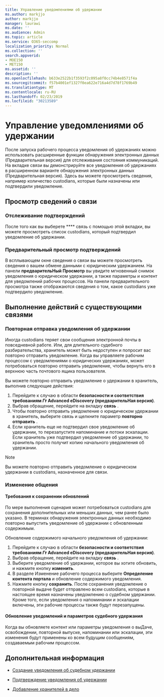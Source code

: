 ```yaml
---
title: Управление уведомлениями об удержании
ms.author: markjjo
author: markjjo
manager: laurawi
ms.date: ''
ms.audience: Admin
ms.topic: article
ms.service: O365-seccomp
localization_priority: Normal
ms.collection: ''
search.appverid:
- MOE150
- MET150
ms.assetid: ''
description: ''
ms.openlocfilehash: b633e2522b1f3593f2c095a8f0cc74b4e8571f4a
ms.sourcegitcommit: f57b4001ef1327f0ea622e716a4d7d78f1769b49
ms.translationtype: MT
ms.contentlocale: ru-RU
ms.lasthandoff: 02/23/2019
ms.locfileid: "30213589"
---
```

# <a name="manage-hold-notifications"></a>Управление уведомлениями об удержании

После запуска рабочего процесса уведомления об удержаниях можно использовать расширенные функции обнаружения электронных данных (Предварительная версия) для отслеживания состояния коммуникаций. На вкладке связи вы демонстрируйте все уведомления об удержаниях в расширенном варианте обнаружения электронных данных (Предварительная версия). Здесь вы можете просмотреть сведения, например количество custodians, которые были назначены или подтвердили уведомление.

## <a name="view-communication-details"></a>Просмотр сведений о связи

### <a name="track-acknowledgements"></a>Отслеживание подтверждений

После того как вы выберете **** связь с помощью этой вкладки, вы можете просмотреть список custodians, который подтвердил уведомление об удержании. 

### <a name="preview-acknowledgements"></a>Предварительный просмотр подтверждений

В всплывающем окне сведения о связи вы можете просмотреть сведения о вашем обмене данными с юридическим удержанием. На панели **предварительНый Просмотр** вы увидите мгновенный снимок уведомления о юридическом удержании, а также параметры и контент для уведомлений рабочих процессов. На панели предварительного просмотра также отображаются сведения о том, какое custodians уже подтвердило уведомление.

## <a name="taking-action-on-existing-communications"></a>Выполнение действий с существующими связями

### <a name="re-send-a-hold-notice"></a>Повторная отправка уведомления об удержании

Иногда custodians теряет свои сообщения электронной почты в повседневной работе. Или, для длительного судебного разбирательства, хранитель может быть недоступен и попросит вас повторно отправить уведомление. Когда вы управляете рабочим процессом с уведомлениями о юридических удержаниях, может потребоваться повторно отправить уведомление, чтобы вернуть его в верхнюю часть почтового ящика пользователя.

Вы можете повторно отправить уведомление о удержании в хранитель, выполнив следующие действия:
1. Перейдите к случаю в области **безопасности и соответствия требованиям _Гт_ Advanced eDiscovery (предварительНая версия)**.
2. Выбрав обращение, перейдите на вкладку **связь** .
3. Чтобы повторно отправить уведомление о юридическом удержании в хранитель, выберите связь и щелкните параметр **повторно отправить** .
4. Если хранитель еще не подтвердил свое уведомление об удержании, то перезапустите напоминание и потоки эскалации. Если хранитель уже подтвердил уведомление об удержании, то хранитель просто получит копию начального уведомления об удержании.

> [!NOTE]
> Вы можете повторно отправить уведомление о юридическом удержании в custodians, назначенное для связи. 

### <a name="edit-a-communication"></a>Изменение общения

#### <a name="update-preservation-requirements"></a>Требования к сохранении обновлений
  
По мере выполнения сценария может потребоваться custodians для сохранения дополнительных или меньших данных, чем ранее было указано. В терминах обнаружения электронных данных необходимо повторно выпустить уведомление об удержании с обновленным содержимым.

Обновление содержимого начального уведомления об удержании:

1. Перейдите к случаю в области **безопасности и соответствия требованиям _Гт_ Advanced eDiscovery (предварительНая версия)**.
2. Выбрав обращение, перейдите на вкладку **связь** .
3. Выберите уведомление об удержании, которое вы хотите обновить, и нажмите кнопку **изменить**.
4. В разделе Изменение рабочего процесса выберите **Определение контента портала** и обновление содержимого уведомления. 
5. Нажмите кнопку **сохранить**. После сохранения уведомление о повторной выдаче будет отправлено всем custodians, которые в настоящее время назначены уведомлению о судебном удержании. Кроме того, если уведомления о напоминании и эскалации включены, эти рабочие процессы также будут перезапущены. 


#### <a name="update-legal-hold-notifications-and-settings"></a>Обновление уведомлений и параметров судебного удержания

Когда вы обновляете контент или параметры уведомления о выДаче, освобождении, повторной выпуске, напоминании или эскалации, эти изменения будут применены ко всем будущим сообщениям, создаваемым рабочим процессом.

## <a name="related-information"></a>Дополнительная информация 

- [Создание уведомления об судебном удержании](create-hold-notification.md)
    
- [Подтверждение уведомления об удержании](acknowledge-hold-notification.md)
    
- [Добавление хранителей в дело](add-custodians-to-case.md)